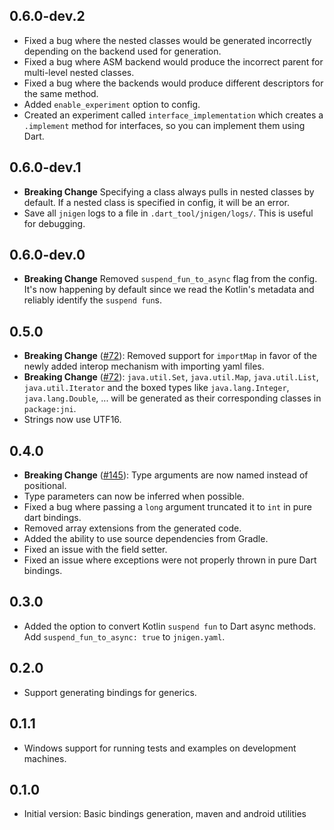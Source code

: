 ## 0.6.0-dev.2
* Fixed a bug where the nested classes would be generated incorrectly depending on the backend used for generation.
* Fixed a bug where ASM backend would produce the incorrect parent for multi-level nested classes.
* Fixed a bug where the backends would produce different descriptors for the same method.
* Added `enable_experiment` option to config.
* Created an experiment called `interface_implementation` which creates a `.implement` method for interfaces, so you can implement them using Dart.

## 0.6.0-dev.1
* **Breaking Change** Specifying a class always pulls in nested classes by default. If a nested class is specified in config, it will be an error.
* Save all `jnigen` logs to a file in `.dart_tool/jnigen/logs/`. This is useful for debugging.

## 0.6.0-dev.0
* **Breaking Change** Removed `suspend_fun_to_async` flag from the config. It's now happening by default since we read the Kotlin's metadata and reliably identify the `suspend fun`s.

## 0.5.0
* **Breaking Change** ([#72](https://github.com/dart-lang/jnigen/issues/72)): Removed support for `importMap` in favor of the newly added interop mechanism with importing yaml files.
* **Breaking Change** ([#72](https://github.com/dart-lang/jnigen/issues/72)): `java.util.Set`, `java.util.Map`, `java.util.List`, `java.util.Iterator` and the boxed types like `java.lang.Integer`, `java.lang.Double`, ... will be generated as their corresponding classes in `package:jni`.
* Strings now use UTF16.

## 0.4.0
* **Breaking Change** ([#145](https://github.com/dart-lang/jnigen/issues/145)): Type arguments are now named instead of positional.
* Type parameters can now be inferred when possible.
* Fixed a bug where passing a `long` argument truncated it to `int` in pure dart bindings.
* Removed array extensions from the generated code.
* Added the ability to use source dependencies from Gradle.
* Fixed an issue with the field setter.
* Fixed an issue where exceptions were not properly thrown in pure Dart bindings.

## 0.3.0
* Added the option to convert Kotlin `suspend fun` to Dart async methods. Add `suspend_fun_to_async: true` to `jnigen.yaml`.

## 0.2.0
* Support generating bindings for generics.

## 0.1.1
* Windows support for running tests and examples on development machines.

## 0.1.0
* Initial version: Basic bindings generation, maven and android utilities
